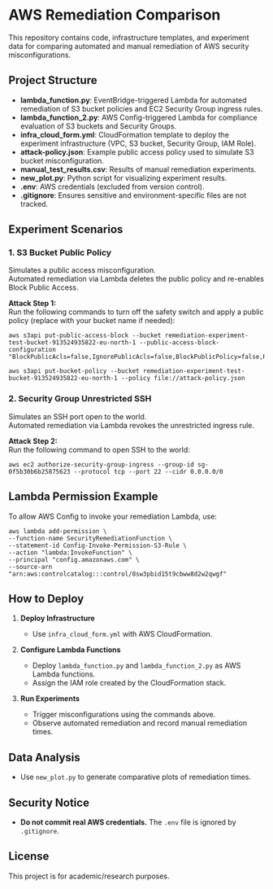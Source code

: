 # AWS Remediation Comparison

This repository contains code, infrastructure templates, and experiment data for comparing automated and manual remediation of AWS security misconfigurations.

## Project Structure

- **lambda_function.py**: EventBridge-triggered Lambda for automated remediation of S3 bucket policies and EC2 Security Group ingress rules.
- **lambda_function_2.py**: AWS Config-triggered Lambda for compliance evaluation of S3 buckets and Security Groups.
- **infra_cloud_form.yml**: CloudFormation template to deploy the experiment infrastructure (VPC, S3 bucket, Security Group, IAM Role).
- **attack-policy.json**: Example public access policy used to simulate S3 bucket misconfiguration.
- **manual_test_results.csv**: Results of manual remediation experiments.
- **new_plot.py**: Python script for visualizing experiment results.
- **.env**: AWS credentials (excluded from version control).
- **.gitignore**: Ensures sensitive and environment-specific files are not tracked.

## Experiment Scenarios

### 1. S3 Bucket Public Policy

Simulates a public access misconfiguration.  
Automated remediation via Lambda deletes the public policy and re-enables Block Public Access.

**Attack Step 1:**  
Run the following commands to turn off the safety switch and apply a public policy (replace with your bucket name if needed):

```
aws s3api put-public-access-block --bucket remediation-experiment-test-bucket-913524935822-eu-north-1 --public-access-block-configuration "BlockPublicAcls=false,IgnorePublicAcls=false,BlockPublicPolicy=false,RestrictPublicBuckets=false"

aws s3api put-bucket-policy --bucket remediation-experiment-test-bucket-913524935822-eu-north-1 --policy file://attack-policy.json
```

### 2. Security Group Unrestricted SSH

Simulates an SSH port open to the world.  
Automated remediation via Lambda revokes the unrestricted ingress rule.

**Attack Step 2:**  
Run the following command to open SSH to the world:

```
aws ec2 authorize-security-group-ingress --group-id sg-0f5b30b6b25875623 --protocol tcp --port 22 --cidr 0.0.0.0/0
```

## Lambda Permission Example

To allow AWS Config to invoke your remediation Lambda, use:

```
aws lambda add-permission \
--function-name SecurityRemediationFunction \
--statement-id Config-Invoke-Permission-S3-Rule \
--action "lambda:InvokeFunction" \
--principal "config.amazonaws.com" \
--source-arn "arn:aws:controlcatalog:::control/8sw3pbid15t9cbww8d2w2qwgf"
```

## How to Deploy

1. **Deploy Infrastructure**
   - Use `infra_cloud_form.yml` with AWS CloudFormation.

2. **Configure Lambda Functions**
   - Deploy `lambda_function.py` and `lambda_function_2.py` as AWS Lambda functions.
   - Assign the IAM role created by the CloudFormation stack.

3. **Run Experiments**
   - Trigger misconfigurations using the commands above.
   - Observe automated remediation and record manual remediation times.

## Data Analysis

- Use `new_plot.py` to generate comparative plots of remediation times.

## Security Notice

- **Do not commit real AWS credentials.** The `.env` file is ignored by `.gitignore`.

## License

This project is for academic/research purposes.
